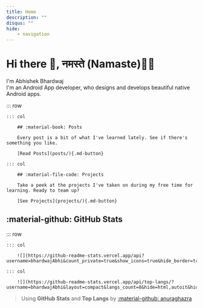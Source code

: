 ```yaml
---
title: Home
description: ""
disqus: ""
hide:
    - navigation
---
```


<style>
    .md-typeset .cover {
        display: none;
    }
    .md-typeset .cover + hr {
        display: none;
    }
    .md-typeset h1,
    .md-typeset h2 {
        color: navy;
    }
</style>

# Hi there 👋, नमस्ते (Namaste)🙏🏻

I'm Abhishek Bhardwaj </br>
I'm an Android App developer, who designs and develops beautiful native Android apps.

::: row

    ::: col

        ## :material-book: Posts

        Every post is a bit of what I've learned lately. See if there's something you like.

        [Read Posts](posts/){.md-button}

    ::: col

        ## :material-file-code: Projects

        Take a peek at the projects I've taken on during my free time for learning. Ready to team up?

        [See Projects](projects/){.md-button}


## :material-github: GitHub Stats

::: row

    ::: col

        ![](https://github-readme-stats.vercel.app/api?username=bhardwajAbhi&count_private=true&show_icons=true&hide_border=true&hide_title=true)

    ::: col

        ![](https://github-readme-stats.vercel.app/api/top-langs/?username=bhardwajAbhi&layout=compact&langs_count=8&hide=html,autoit&hide_border=true&hide_title=true)


> Using __GitHub Stats__ and __Top Langs__ by [:material-github: anuraghazra](https://github.com/anuraghazra/github-readme-stats)

